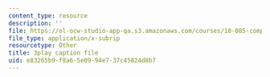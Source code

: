 ```yaml
---
content_type: resource
description: ''
file: https://ol-ocw-studio-app-qa.s3.amazonaws.com/courses/18-085-computational-science-and-engineering-i-fall-2008/e83265b9f8a65e0994e737c45824d8b7_Y_lWzD2vigk.vtt
file_type: application/x-subrip
resourcetype: Other
title: 3play caption file
uid: e83265b9-f8a6-5e09-94e7-37c45824d8b7
---
```

